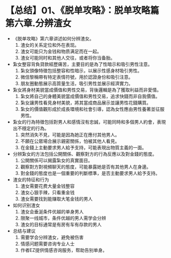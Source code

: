 # 【总结】01、《脱单攻略》：脱单攻略篇第六章.分辨渣女

-   《脱单攻略》第六章讲述如何分辨渣女。
    1.  渣女的关系定位和外在表现。
    2.  渣女可能只为金钱和物质满足而在一起。
    3.  渣女可能同时和其他人交往，或者将你当备胎。
-   紮女整容背負貸款經歷痛苦，主要目的是為了性暗示和吸引男性注意。
    1.  紮女頭像特徵包括整容和性暗示，以展示性感身材吸引男性。
    2.  微信黎稱帶有特定表情符號，用於認證身份和吸引注意。
    3.  朋友圈動態展示高質量生活，吸引男性並展示經濟實力。
-   紮女將身材美貌當成價值和男性交易，背後邏輯是為了獲取利益而非愛情。
    1.  紮女將自己的身體美貌當成價值和男性交易，追求快錢而非自我價值。
    2.  紮女讓男性看見身材美貌，將其當成商品展示並讓男性花錢購買。
    3.  紮女的價值觀形成於成長環境和社會引導，認為女性應由男性養著並征服男性。
-   紮女的行為特徵包括對男人和感情沒有忠誠，可能同時和多個男人約會，表現出不穩定的行為。
    1.  突然消失不見，可能是因為她正在應付其他男人。
    2.  不願在公眾場合展示親密關係，怕被其他人看見。
    3.  在金錢上主動要求男人給予支持，可能表現出物質主義的一面。
-   分辨紮女的方法包括公開關係、觀察對方的行為反應以及對金錢的態度。
    1.  公開關係可以揭露紮女的真實面目。
    2.  觀察對方對視頻聊天的態度，可能暴露她是否有其他男人在身邊。
    3.  對金錢的態度也是一個重要的判斷標準，是否主動要求男人給予支持。
-   渣女的特征和行为
    1.  渣女需要花费大量金钱整容
    2.  渣女心狠手辣，只看重金钱
    3.  渣女需要找到能赚取大笔金钱的男人
-   如何识别渣女
    1.  渣女会垂涎条件优越的单身男人
    2.  限聚一线城市，条件优越的男人需学会分辨
    3.  渣女的目标通常是有房有车有存款的男人
-   总结与建议
    1.  需要学会分辨渣女，避免被伤害
    2.  情感问题需要咨询专业人士
    3.  作者EZ提供情感咨询服务，帮助告别单身。